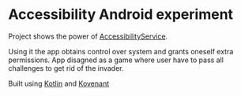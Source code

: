 # Accessibility Android experiment
Project shows the power of [AccessibilityService](https://developer.android.com/intl/ru/reference/android/accessibilityservice/AccessibilityService.html).

Using it the app obtains control over system and grants oneself extra permissions.
App disagned as a game where user have to pass all challenges to get rid of the invader.

Built using [Kotlin](https://github.com/JetBrains/kotlin) and [Kovenant](https://github.com/mplatvoet/kovenant)


